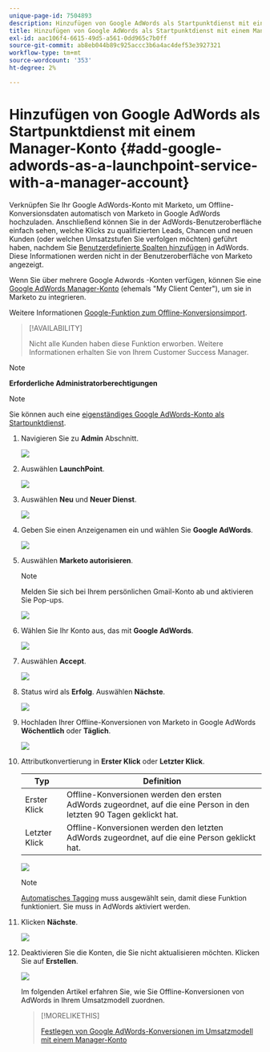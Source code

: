 ```yaml
---
unique-page-id: 7504893
description: Hinzufügen von Google AdWords als Startpunktdienst mit einem Manager-Konto - Marketo Docs - Produktdokumentation
title: Hinzufügen von Google AdWords als Startpunktdienst mit einem Manager-Konto
exl-id: aac106f4-6615-49d5-a561-0dd965c7b0ff
source-git-commit: ab8eb044b89c925accc3b6a4ac4def53e3927321
workflow-type: tm+mt
source-wordcount: '353'
ht-degree: 2%

---
```


# Hinzufügen von Google AdWords als Startpunktdienst mit einem Manager-Konto {#add-google-adwords-as-a-launchpoint-service-with-a-manager-account}

Verknüpfen Sie Ihr Google AdWords-Konto mit Marketo, um Offline-Konversionsdaten automatisch von Marketo in Google AdWords hochzuladen. Anschließend können Sie in der AdWords-Benutzeroberfläche einfach sehen, welche Klicks zu qualifizierten Leads, Chancen und neuen Kunden (oder welchen Umsatzstufen Sie verfolgen möchten) geführt haben, nachdem Sie  [Benutzerdefinierte Spalten hinzufügen](https://support.google.com/adwords/answer/3073556) in AdWords. Diese Informationen werden nicht in der Benutzeroberfläche von Marketo angezeigt.

Wenn Sie über mehrere Google Adwords -Konten verfügen, können Sie eine [Google AdWords Manager-Konto](https://www.google.com/adwords/manager-accounts/) (ehemals &quot;My Client Center&quot;), um sie in Marketo zu integrieren.

Weitere Informationen [Google-Funktion zum Offline-Konversionsimport](https://support.google.com/adwords/answer/2998031?hl=en).

>[!AVAILABILITY]
>
>Nicht alle Kunden haben diese Funktion erworben. Weitere Informationen erhalten Sie von Ihrem Customer Success Manager.

>[!NOTE]
>
>**Erforderliche Administratorberechtigungen**

>[!NOTE]
>
>Sie können auch eine [eigenständiges Google AdWords-Konto als Startpunktdienst](/help/marketo/product-docs/administration/additional-integrations/add-google-adwords-as-a-launchpoint-service.md).

1. Navigieren Sie zu **Admin** Abschnitt.

   ![](assets/login-admin-1.png)

1. Auswählen **LaunchPoint**.

   ![](assets/image2014-12-5-14-3a35-3a27.png)

1. Auswählen **Neu** und **Neuer Dienst**.

   ![](assets/image2015-2-23-14-3a54-3a50.png)

1. Geben Sie einen Anzeigenamen ein und wählen Sie **Google AdWords**.

   ![](assets/new-service-google-1.png)

1. Auswählen **Marketo autorisieren**.

   >[!NOTE]
   >
   >Melden Sie sich bei Ihrem persönlichen Gmail-Konto ab und aktivieren Sie Pop-ups.

   ![](assets/image2015-2-26-20-3a54-3a1.png)

1. Wählen Sie Ihr Konto aus, das mit **Google AdWords**.

   ![](assets/image2015-2-23-15-3a31-3a16.png)

1. Auswählen **Accept**.

   ![](assets/image2015-2-23-16-3a32-3a45.png)

1. Status wird als **Erfolg**. Auswählen **Nächste**.

   ![](assets/image2015-2-26-20-3a55-3a21.png)

1. Hochladen Ihrer Offline-Konversionen von Marketo in Google AdWords **Wöchentlich** oder **Täglich**.

   ![](assets/image2015-3-27-14-3a7-3a45.png)

1. Attributkonvertierung in **Erster Klick** oder **Letzter Klick**.

   | Typ | Definition |
   |---|---|
   | Erster Klick | Offline-Konversionen werden den ersten AdWords zugeordnet, auf die eine Person in den letzten 90 Tagen geklickt hat. |
   | Letzter Klick | Offline-Konversionen werden den letzten AdWords zugeordnet, auf die eine Person geklickt hat. |

   ![](assets/image2015-3-27-14-3a10-3a46.png)

   >[!NOTE]
   >
   >[Automatisches Tagging](https://support.google.com/adwords/answer/1752125?hl=en) muss ausgewählt sein, damit diese Funktion funktioniert. Sie muss in AdWords aktiviert werden.

1. Klicken **Nächste**.

   ![](assets/image2015-3-27-14-3a11-3a31.png)

1. Deaktivieren Sie die Konten, die Sie nicht aktualisieren möchten. Klicken Sie auf **Erstellen**.

   ![](assets/image2015-3-27-14-3a12-3a51.png)

   Im folgenden Artikel erfahren Sie, wie Sie Offline-Konversionen von AdWords in Ihrem Umsatzmodell zuordnen.

   >[!MORELIKETHIS]
   >
   >[Festlegen von Google AdWords-Konversionen im Umsatzmodell mit einem Manager-Konto](/help/marketo/product-docs/reporting/revenue-cycle-analytics/revenue-cycle-models/set-google-adwords-conversions-in-the-revenue-model-with-a-manager-account.md)
